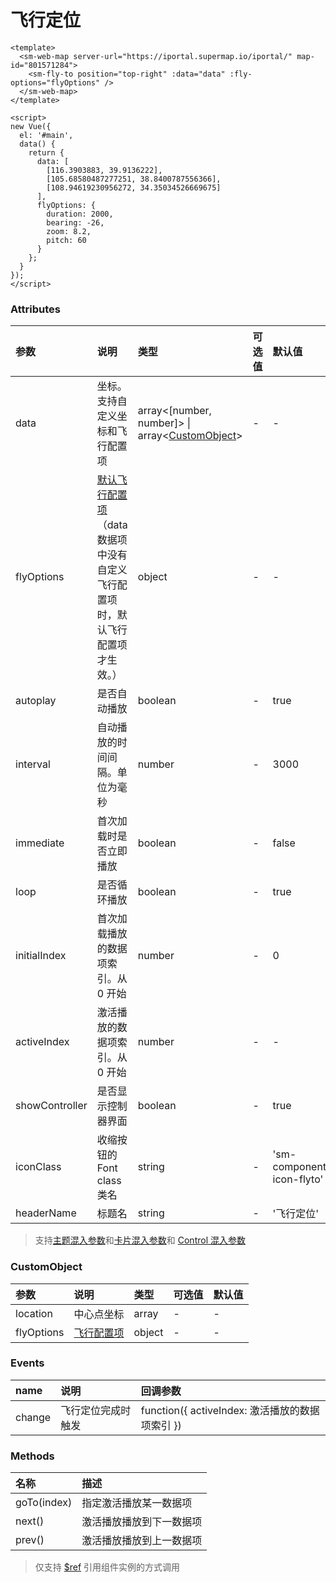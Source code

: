 # 飞行定位

<sm-iframe src="https://iclient.supermap.io/examples/component/components_flyto_vue.html"></sm-iframe>

```vue
<template>
  <sm-web-map server-url="https://iportal.supermap.io/iportal/" map-id="801571284">
    <sm-fly-to position="top-right" :data="data" :fly-options="flyOptions" />
  </sm-web-map>
</template>

<script>
new Vue({
  el: '#main',
  data() {
    return {
      data: [
        [116.3903883, 39.9136222],
        [105.68580487277251, 38.8400787556366],
        [108.94619230956272, 34.35034526669675]
      ],
      flyOptions: {
        duration: 2000,
        bearing: -26,
        zoom: 8.2,
        pitch: 60
      }
    };
  }
});
</script>
```

### Attributes

| 参数           | 说明                                                                                                                                     | 类型                                                                       | 可选值 | 默认值                     |
| :------------- | :--------------------------------------------------------------------------------------------------------------------------------------- | :------------------------------------------------------------------------- | :----- | :------------------------- |
| data           | 坐标。支持自定义坐标和飞行配置项                                                                                                         | array<[number, number]> \| array<<a href="#customobject">CustomObject</a>> | -      | -                          |
| flyOptions     | [默认飞行配置项](https://docs.mapbox.com/mapbox-gl-js/api/map/#map#flyto)（data 数据项中没有自定义飞行配置项时，默认飞行配置项才生效。） | object                                                                     | -      | -                          |
| autoplay       | 是否自动播放                                                                                                                             | boolean                                                                    | -      | true                       |
| interval       | 自动播放的时间间隔。单位为毫秒                                                                                                           | number                                                                     | -      | 3000                       |
| immediate      | 首次加载时是否立即播放                                                                                                                   | boolean                                                                    | -      | false                      |
| loop           | 是否循环播放                                                                                                                             | boolean                                                                    | -      | true                       |
| initialIndex   | 首次加载播放的数据项索引。从 0 开始                                                                                                      | number                                                                     | -      | 0                          |
| activeIndex    | 激活播放的数据项索引。从 0 开始                                                                                                          | number                                                                     | -      | -                          |
| showController | 是否显示控制器界面                                                                                                                       | boolean                                                                    | -      | true                       |
| iconClass      | 收缩按钮的 Font class 类名                                                                                                               | string                                                                     | -      | 'sm-components-icon-flyto' |
| headerName     | 标题名                                                                                                                                   | string                                                                     | -      | '飞行定位'                 |

> 支持[主题混入参数](/zh/api/mixin/mixin.md#theme)和[卡片混入参数](/zh/api/mixin/mixin.md#collapsedcard)和 [Control 混入参数](/zh/api/mixin/mixin.md#control)

### CustomObject

| 参数       | 说明                                                                  | 类型   | 可选值 | 默认值 |
| :--------- | :-------------------------------------------------------------------- | :----- | :----- | :----- |
| location   | 中心点坐标                                                            | array  | -      | -      |
| flyOptions | [飞行配置项](https://docs.mapbox.com/mapbox-gl-js/api/map/#map#flyto) | object | -      | -      |

### Events

| name   | 说明               | 回调参数                                        |
| :----- | :----------------- | :---------------------------------------------- |
| change | 飞行定位完成时触发 | function({ activeIndex: 激活播放的数据项索引 }) |

### Methods

| 名称        | 描述                     |
| :---------- | :----------------------- |
| goTo(index) | 指定激活播放某一数据项   |
| next()      | 激活播放播放到下一数据项 |
| prev()      | 激活播放播放到上一数据项 |

> 仅支持 [\$ref](https://v2.cn.vuejs.org/v2/api/#ref) 引用组件实例的方式调用

